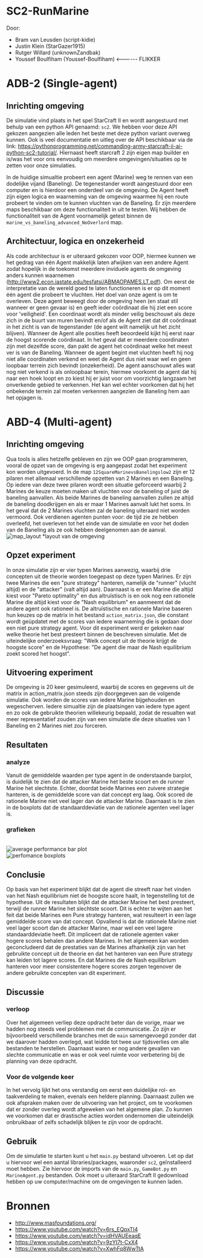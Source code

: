 # SC2-RunMarine
Door: 
- Bram van Leusden (script-kidie)
- Justin Klein (StarGazer1915)
- Rutger Willard (unknownZandbak)
- Youssef Boulfiham (Youssef-Boulfiham) <------ FLIKKER

# ADB-2 (Single-agent)
## Inrichting omgeving
De simulatie vind plaats in het spel StarCraft II en wordt aangestuurd met behulp van een python API genaamd: `sc2`. We hebben voor deze API gekozen aangezien alle leden het beste met deze python variant overweg kunnen. Ook is veel documentatie en uitleg over de API beschikbaar via de link: https://pythonprogramming.net/commanding-army-starcraft-ii-ai-python-sc2-tutorial/. Hiernaast heeft starcraft 2 zijn eigen map builder en is/was het voor ons eenvoudig om meerdere omgevingen/situaties op te zetten voor onze simulaties. 

In de huidige simualtie probeert een agent (Marine) weg te rennen van een dodelijke vijand (Baneling). De tegenestander wordt aangestuurd door een computer en is hierdoor een onderdeel van de omgeving. De Agent heeft zijn eigen logica en waarneming van de omgeving waarmee hij een route probeert te vinden om te kunnen vluchten van de Baneling. Er zijn meerdere maps beschikbaar om deze functionaliteit in uit te testen. Wij hebben de functionaliteit van de Agent voornamelijk getest binnen de `marine_vs_baneling_advanced_NoOverlord` map.

## Architectuur, logica en onzekerheid
Als code architectuur is er uiteraard gekozen voor OOP, hiermee kunnen we het gedrag van één Agent makkelijk laten afwijken van een andere Agent zodat hopelijk in de toekomst meerdere inviduele agents de omgeving anders kunnen waarnemen (http://www2.econ.iastate.edu/tesfatsi/ABMAOPAMES.LT.pdf). Om eerst de interpretatie van de wereld goed te laten functioneren is er op dit moment één agent die probeert te vluchten. Het doel van onze agent is om te overleven. Deze agent beweegt door de omgeving heen (en staat stil wanneer er geen gevaar is) en geeft ieder coördinaat die hij ziet een score voor 'veiligheid'. Een coordinaat wordt als minder veilig beschouwt als deze zich in de buurt van muren bevindt en/of als de Agent ziet dat dit coördinaat in het zicht is van de tegenstander (de agent wilt namelijk uit het zicht blijven). Wanneer de Agent alle posities heeft beoordeeld kijkt hij eerst naar de hoogst scorende coördinaat. In het geval dat er meerdere coordinaten zijn met dezelfde score, dan pakt de agent het coördinaat welke het meest ver is van de Baneling. Wanneer de agent begint met vluchten heeft hij nog niet alle coordinaten verkend en weet de Agent dus niet waar wel en geen loopbaar terrein zich bevindt (onzekerheid). De agent aanschouwt alles wat nog niet verkend is als onloopbaar terein, hiermee voorkomt de agent dat hij naar een hoek loopt en zo kiest hij er juist voor om voorzichtig langzaam het onverkende gebied te verkennen. Het kan wel echter voorkomen dat hij het onbekende terrein zal moeten verkennen aangezien de Baneling hem aan het opjagen is.

# ABD-4 (Multi-agent)
## Inrichting omgeving 
Qua tools is alles hetzelfe gebleven en zijn we OOP gaan programmeren, vooral de opzet van de omgeving is erg aangepast zodat het experiment kon worden uitgevoerd. In de map `12SquareMarinevsBanelingslow2` zijn er 12 pilaren met allemaal verschillende opzetten van 2 Marines en een Baneling. Op iedere van deze twee pilaren wordt een situatie geforceerd waarbij 2 Marines de keuze moeten maken uit vluchten voor de baneling of juist de baneling aanvallen. Als beide Marines de baneling aanvallen zullen ze altijd de baneling doodkrijgen en als er maar 1 Marines aanvalt lukt het soms. In het geval dat de 2 Marines vluchten zal de baneling uiteraard niet worden vermoord. Ook verdienen agenten punten voor: de tijd zie ze hebben overleefd, het overleven tot het einde van de simulatie en voor het doden van de Baneling als ze ook hebben deelgenomen aan de aanval. <br>![map_layout](Readme_img/map_layout.png) *layout van de omgeving

## Opzet experiment 
In onze simulatie zijn er vier typen Marines aanwezig, waarbij drie concepten uit de theorie worden toegepast op deze typen Marines. Er zijn twee Marines die een "pure strategy" hanteren, namelijk de "runner" (vlucht altijd) en de "attacker" (valt altijd aan). Daarnaast is er een Marine die altijd kiest voor "Pareto optimality" en dus altruïstisch is en ook nog een rationele Marine die altijd kiest voor de "Nash equilibrium" en aanmeemt dat de andere agent ook rationeel is. De altruïstische en rationele Marine baseren hun keuzes op de matrix in het bestand `action_matrix.json`, die constant wordt geüpdatet met de scores van iedere waarneming die is gedaan door een niet pure strategy agent. Voor dit experiment werd er gekeken naar welke theorie het best presteert binnen de beschreven simulatie. Met de uiteindelijke onderzoeksvraag: "Welk concept uit de theorie krijgt de hoogste score" en de Hypothese: "De agent die maar de Nash equilibrium zoekt scored het hoogst". 

## Uitvoering experiment 
De omgeving is 20 keer gesimuleerd, waarbij de scores en gegevens uit de matrix in action_matrix.json steeds zijn doorgegeven aan de volgende simulatie. Ook worden de scores van iedere Marine bijgehouden en wegescherven. Iedere simualtie zijn de plaatsingen van iedere type agent en zo ook de gebruikte theorien willekeurig bepaald, zodat de resualten wat meer representatief zouden zijn van een simulatie die deze situaties van 1 Baneling en 2 Marines niet zou forceren. 

## Resultaten 
### analyze 
Vanuit de gemiddelde waarden per type agent in de onderstaande barplot, is duidelijk te zien dat de attacker Marine het beste scoort en de runner Marine het slechtste. Echter, doordat beide Marines een zuivere strategie hanteren, is de gemiddelde score van dat concept erg laag. Ook scored de rationele Marine niet veel lager dan de attacker Marine. Daarnaast is te zien in de boxplots dat de standaarddeviatie van de rationele agenten veel lager is. 

### grafieken 
<br>![average performance bar plot](Readme_img/average_performace_bar.png)
<br>![perfomance boxplots](Readme_img/perfomance_wiskers.png)

## Conclusie 
Op basis van het experiment blijkt dat de agent die streeft naar het vinden van het Nash equilibrium niet de hoogste score haalt, in tegenstelling tot de hypothese. Uit de resultaten blijkt dat de attacker Marine het best presteert, terwijl de runner Marine het slechtste scoort. Dit is echter te wijten aan het feit dat beide Marines een Pure strategy hanteren, wat resulteert in een lage gemiddelde score van dat concept. Opvallend is dat de rationele Marine niet veel lager scoort dan de attacker Marine, maar wel een veel lagere standaarddeviatie heeft. Dit impliceert dat de rationele agenten vaker hogere scores behalen dan andere Marines. In het algemeen kan worden geconcludeerd dat de prestaties van de Marines afhankelijk zijn van het gebruikte concept uit de theorie en dat het hanteren van een Pure strategy kan leiden tot lagere scores. En dat Marines die de Nash equilibrium hanteren voor meer consistentere hogere scores zorgen tegenover de andere gebruikte concepten van dit experiment. 

## Discussie 
### verloop 
Over het algemeen verliep deze opdracht beter dan de vorige, maar we hadden nog steeds veel problemen met de communicatie. Zo zijn er bijvoorbeeld verschillende branches met de `main` samengevoegd zonder dat we daarover hadden overlegd, wat leidde tot twee uur tijdsverlies om alle bestanden te herstellen. Daarnaast waren er nog andere gevallen van slechte communicatie en was er ook veel ruimte voor verbetering bij de planning van deze opdracht.

### Voor de volgende keer
In het vervolg lijkt het ons verstandig om eerst een duidelijke rol- en taakverdeling te maken, evenals een heldere planning. Daarnaast zullen we ook afspraken maken over de uitvoering van het project, om te voorkomen dat er zonder overleg wordt afgeweken van het algemene plan. Zo kunnen we voorkomen dat er drastische acties worden ondernomen die uiteindelijk onbruikbaar of zelfs schadelijk blijken te zijn voor de opdracht.

## Gebruik
Om de simulatie te starten kunt u het `main.py` bestand uitvoeren. Let op dat u hiervoor wel een aantal libraries/packages, waaronder `sc2`, geïnstalleerd moet hebben. Zie hiervoor de imports van de `main.py`, `GameBot.py` en `MarineAgent.py` bestanden. Ook moet u uiteraard StarCraft II gedownload hebben op uw computer/machine om de omgevingen te kunnen laden.

# Bronnen 
- http://www.masfoundations.org/<br>
- https://www.youtube.com/watch?v=6rs_EQpxTI4<br>
- https://www.youtube.com/watch?v=idHVAUEeaqE<br>
- https://www.youtube.com/watch?v=9zYI7t-CxX4<br>
- https://www.youtube.com/watch?v=XwhFq8WwTtA
